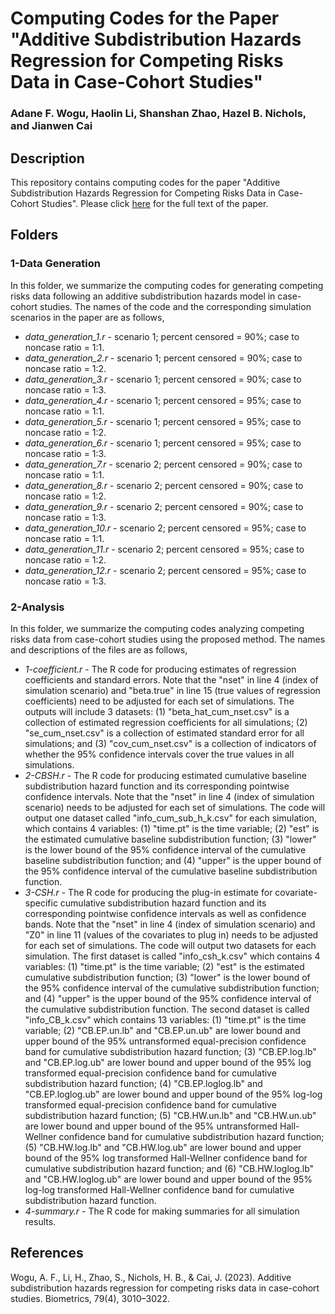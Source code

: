 # Computing Codes for the Paper "Additive Subdistribution Hazards Regression for Competing Risks Data in Case-Cohort Studies"
### Adane F. Wogu, Haolin Li, Shanshan Zhao, Hazel B. Nichols, and Jianwen Cai

## Description

This repository contains computing codes for the paper "Additive Subdistribution Hazards Regression for Competing Risks Data in Case-Cohort Studies". Please click [here](https://onlinelibrary.wiley.com/doi/abs/10.1111/biom.13821) for the full text of the paper. 

## Folders 

### 1-Data Generation

In this folder, we summarize the computing codes for generating competing risks data following an additive subdistribution hazards model in case-cohort studies. The names of the code and the corresponding simulation scenarios in the paper are as follows,

* *data_generation_1.r* - scenario 1; percent censored = 90%; case to noncase ratio = 1:1. 
* *data_generation_2.r* - scenario 1; percent censored = 90%; case to noncase ratio = 1:2. 
* *data_generation_3.r* - scenario 1; percent censored = 90%; case to noncase ratio = 1:3. 
* *data_generation_4.r* - scenario 1; percent censored = 95%; case to noncase ratio = 1:1. 
* *data_generation_5.r* - scenario 1; percent censored = 95%; case to noncase ratio = 1:2. 
* *data_generation_6.r* - scenario 1; percent censored = 95%; case to noncase ratio = 1:3. 
* *data_generation_7.r* - scenario 2; percent censored = 90%; case to noncase ratio = 1:1. 
* *data_generation_8.r* - scenario 2; percent censored = 90%; case to noncase ratio = 1:2. 
* *data_generation_9.r* - scenario 2; percent censored = 90%; case to noncase ratio = 1:3. 
* *data_generation_10.r* - scenario 2; percent censored = 95%; case to noncase ratio = 1:1. 
* *data_generation_11.r* - scenario 2; percent censored = 95%; case to noncase ratio = 1:2. 
* *data_generation_12.r* - scenario 2; percent censored = 95%; case to noncase ratio = 1:3. 

### 2-Analysis

In this folder, we summarize the computing codes analyzing competing risks data from case-cohort studies using the proposed method. The names and descriptions of the files are as follows,

* *1-coefficient.r* - The R code for producing estimates of regression coefficients and standard errors. Note that the "nset" in line 4 (index of simulation scenario) and "beta.true" in line 15 (true values of regression coefficients) need to be adjusted for each set of simulations. The outputs will include 3 datasets: (1) "beta_hat_cum_nset.csv" is a collection of estimated regression coefficients for all simulations; (2) "se_cum_nset.csv" is a collection of estimated standard error for all simulations; and (3) "cov_cum_nset.csv" is a collection of indicators of whether the 95% confidence intervals cover the true values in all simulations.
* *2-CBSH.r* - The R code for producing estimated cumulative baseline subdistribution hazard function and its corresponding pointwise confidence intervals. Note that the "nset" in line 4 (index of simulation scenario) needs to be adjusted for each set of simulations. The code will output one dataset called "info_cum_sub_h_k.csv" for each simulation, which contains 4 variables: (1) "time.pt" is the time variable; (2) "est" is the estimated cumulative baseline subdistribution function; (3) "lower" is the lower bound of the 95% confidence interval of the cumulative baseline subdistribution function; and (4) "upper" is the upper bound of the 95% confidence interval of the cumulative baseline subdistribution function. 
* *3-CSH.r* - The R code for producing the plug-in estimate for covariate-specific cumulative subdistribution hazard function and its corresponding pointwise confidence intervals as well as confidence bands. Note that the "nset" in line 4 (index of simulation scenario) and "Z0" in line 11 (values of the covariates to plug in) needs to be adjusted for each set of simulations. The code will output two datasets for each simulation. The first dataset is called "info_csh_k.csv" which contains 4 variables: (1) "time.pt" is the time variable; (2) "est" is the estimated cumulative subdistribution function; (3) "lower" is the lower bound of the 95% confidence interval of the cumulative subdistribution function; and (4) "upper" is the upper bound of the 95% confidence interval of the cumulative subdistribution function. The second dataset is called "info_CB_k.csv" which contains 13 variables: (1) "time.pt" is the time variable; (2) "CB.EP.un.lb" and "CB.EP.un.ub" are lower bound and upper bound of the 95% untransformed equal-precision confidence band for cumulative subdistribution hazard function; (3) "CB.EP.log.lb" and "CB.EP.log.ub" are lower bound and upper bound of the 95% log transformed equal-precision confidence band for cumulative subdistribution hazard function; (4) "CB.EP.loglog.lb" and "CB.EP.loglog.ub" are lower bound and upper bound of the 95% log-log transformed equal-precision confidence band for cumulative subdistribution hazard function; (5) "CB.HW.un.lb" and "CB.HW.un.ub" are lower bound and upper bound of the 95% untransformed Hall-Wellner confidence band for cumulative subdistribution hazard function; (5) "CB.HW.log.lb" and "CB.HW.log.ub" are lower bound and upper bound of the 95% log transformed Hall-Wellner confidence band for cumulative subdistribution hazard function; and (6) "CB.HW.loglog.lb" and "CB.HW.loglog.ub" are lower bound and upper bound of the 95% log-log transformed Hall-Wellner confidence band for cumulative subdistribution hazard function. 
* *4-summary.r* - The R code for making summaries for all simulation results.

## References

Wogu, A. F., Li, H., Zhao, S., Nichols, H. B., & Cai, J. (2023). Additive subdistribution hazards regression for competing risks data in case-cohort studies. Biometrics, 79(4), 3010–3022.
